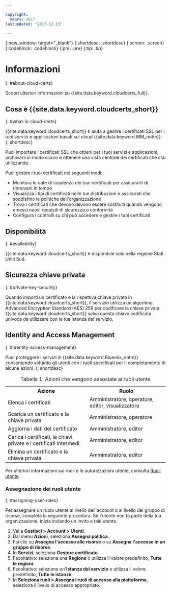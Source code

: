 ```yaml
---

copyright:
  years: 2017
lastupdated: "2017-12-13"

---
```

{:new_window: target="_blank"}
{:shortdesc: .shortdesc}
{:screen: .screen}
{:codeblock: .codeblock}
{:pre: .pre}
{:tip: .tip}

# Informazioni
{: #about-cloud-certs}

Scopri ulteriori informazioni su {{site.data.keyword.cloudcerts_full}}.

## Cosa è {{site.data.keyword.cloudcerts_short}}
{: #what-is-cloud-certs}

{{site.data.keyword.cloudcerts_short}} ti aiuta a gestire i certificati SSL per i tuoi servizi e applicazioni basati sul cloud {{site.data.keyword.IBM_notm}}.
{: shortdesc}

Puoi importare i certificati SSL che ottieni per i tuoi servizi e applicazioni, archiviarli in modo sicuro e ottenere una vista centrale dei certificati che stai utilizzando.

Puoi gestire i tuoi certificati nei seguenti modi:

* Monitora le date di scadenza dei tuoi certificati per assicurarti di rinnovarli in tempo
* Visualizza i tipi di certificati nelle tue distribuzioni e assicurati che soddisfino le politiche dell'organizzazione
* Trova i certificati che devono devono essere sostituiti quando vengono emessi nuovi requisiti di sicurezza o conformità
* Configura i controlli su chi può accedere e gestire i tuoi certificati

## Disponibilità
{: #availability}

{{site.data.keyword.cloudcerts_short}} è disponibile solo nella regione Stati Uniti Sud.

## Sicurezza chiave privata 
{: #private-key-security}

Quando importi un certificato e la rispettiva chiave privata in {{site.data.keyword.cloudcerts_short}}, il servizio utilizza un algoritmo Advanced Encryption Standard (AES) 256 per codificare la chiave privata. {{site.data.keyword.cloudcerts_short}} salva questa chiave codificata univoca da utilizzare con la tua istanza del servizio.

## Identity and Access Management
{: #identity-access-management}

Puoi proteggere i servizi in {{site.data.keyword.Bluemix_notm}} consentendo soltanto gli utenti con i ruoli specificati per il completamento di alcune azioni.
{: shortdesc}

<table>
<caption> Tabella 1. Azioni che vengono associate ai ruoli utente</caption>
  <tr>
    <th> Azione</th>
    <th> Ruolo </th>
  </tr>
  <tr>
    <td>Elenca i certificati</td>
    <td> Amministratore, operatore, editor, visualizzatore </td>
  </tr>
  <tr>
    <td>Scarica un certificato e la chiave privata </td>
    <td> Amministratore, operatore </td>
  </tr>
  <tr>
    <td>Aggiorna i dati del certificato</td>
    <td> Amministratore, editor </td>
  </tr>
  <tr>
    <td>Carica i certificati, le chiavi private e i certificati intermedi </td>
    <td> Amministratore, editor </td>
  </tr>
  <tr>
    <td>Elimina un certificato e la chiave privata </td>
    <td> Amministratore, editor </td>
  </tr>
</table>

Per ulteriori informazioni sui ruoli e le autorizzazioni utente, consulta [Ruoli utente](/docs/admin/patterns.html#userroles).

### Assegnazione dei ruoli utente
{: #assigning-user-roles}

Per assegnare un ruolo utente al livello dell'account o al livello del gruppo di risorse, completa la seguente procedura.
Se l'utente non fa parte della tua organizzazione, inizia inviando un invito a tale utente.

1. Vai a **Gestisci > Account > Utenti**.
2. Dal menu **Azioni**, seleziona **Assegna politica**.
3. Fai clic su **Assegna l'accesso alle risorse** o su **Assegna l'accesso in un gruppo di risorse**.
4. In **Servizi**, seleziona **Gestore certificato**.
5. Facoltativo: seleziona una **Regione** o utilizza il valore predefinito, **Tutte le regioni**.
6. Facoltativo: seleziona un'**Istanza del servizio** o utilizza il valore predefinito, **Tutte le istanze**.
7. In **Seleziona ruoli > Assegna i ruoli di accesso alla piattaforma**, seleziona il livello di accesso appropriato.

